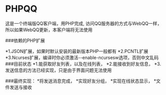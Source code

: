 PHPQQ
=====

这是一个终端版QQ客户端，用PHP完成, 访问QQ服务器的方式与WebQQ一样，所以如果WebQQ更新，本客户端将无法使用

###依赖的PHP扩展

  *1.JSON扩展，如果时默认安装的最新版本PHP一般都有
  *2.PCNTL扩展
  *3.Ncurses扩展，编译时你必须激活--enable-ncursesw选项，否则中文乱码
###目前状态
  *1.能获取好友列表，以及在线列表，
  *2.能接收到好友信息，
  *3.发送信息的方法已经实现，只是由于界面问题无法使用

###最终实现：
  *将发送消息完成，
  *实现好友分组，
  *实现在线状态显示，
  *文件发送与接收
